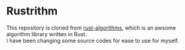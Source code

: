 
# Rustrithm

This repository is cloned from [rust-algorithms](https://github.com/EbTech/rust-algorithms), which is an awsome algorithm library written in Rust.  
I have been changing some source codes for ease to use for myself.  

